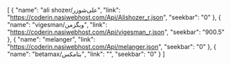 [
  {
    "name": "ali shozer/علی‌شوزر",
    "link": "https://coderin.nasiwebhost.com/Api/Alishozer_r.json",
    "seekbar": "0"
  },
  {
    "name": "vigesman/ویگزمن",
    "link": "https://coderin.nasiwebhost.com/Api/vigesman_r.json",
    "seekbar": "900.5"
  },
  {
    "name": "melanger",
    "link": "https://coderin.nasiwebhost.com/Api/melanger.json",
    "seekbar": "0"
  },
  {
    "name": "betamax/بتامکس",
    "link": "",
    "seekbar": "0"
  }
]
